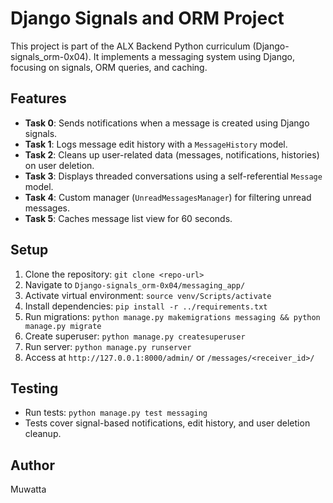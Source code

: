 # Django Signals and ORM Project

This project is part of the ALX Backend Python curriculum (Django-signals_orm-0x04). It implements a messaging system using Django, focusing on signals, ORM queries, and caching.

## Features
- **Task 0**: Sends notifications when a message is created using Django signals.
- **Task 1**: Logs message edit history with a `MessageHistory` model.
- **Task 2**: Cleans up user-related data (messages, notifications, histories) on user deletion.
- **Task 3**: Displays threaded conversations using a self-referential `Message` model.
- **Task 4**: Custom manager (`UnreadMessagesManager`) for filtering unread messages.
- **Task 5**: Caches message list view for 60 seconds.

## Setup
1. Clone the repository: `git clone <repo-url>`
2. Navigate to `Django-signals_orm-0x04/messaging_app/`
3. Activate virtual environment: `source venv/Scripts/activate`
4. Install dependencies: `pip install -r ../requirements.txt`
5. Run migrations: `python manage.py makemigrations messaging && python manage.py migrate`
6. Create superuser: `python manage.py createsuperuser`
7. Run server: `python manage.py runserver`
8. Access at `http://127.0.0.1:8000/admin/` or `/messages/<receiver_id>/`

## Testing
- Run tests: `python manage.py test messaging`
- Tests cover signal-based notifications, edit history, and user deletion cleanup.

## Author
Muwatta